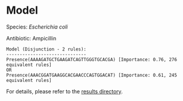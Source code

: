
# Model

Species: *Escherichia coli*

Antibiotic: Ampicillin

```
Model (Disjunction - 2 rules):
------------------------------
Presence(AAAAGATGCTGAAGATCAGTTGGGTGCACGA) [Importance: 0.76, 276 equivalent rules]
OR
Presence(AAACGGATGAAGGCACGAACCCAGTGGACAT) [Importance: 0.61, 245 equivalent rules]

```

For details, please refer to the [results directory](../../../../../results/scm_b/escherichia%20coli/ampicillin/repeat_7/).

